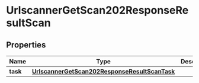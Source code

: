 

# UrlscannerGetScan202ResponseResultScan


## Properties

| Name | Type | Description | Notes |
|------------ | ------------- | ------------- | -------------|
|**task** | [**UrlscannerGetScan202ResponseResultScanTask**](UrlscannerGetScan202ResponseResultScanTask.md) |  |  |



